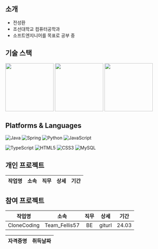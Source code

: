 ## 소개
- 전성환
- 조선대학교 컴퓨터공학과
- 소프트엔지니어를 목표로 공부 중 


## 기술 스택

<img src="https://github-readme-stats.vercel.app/api?username=areono&show_icons=true&theme=catppuccino" height="150">
<img src="https://github-readme-stats.vercel.app/api/top-langs/?username=areono&layout=compact" height="150">
<img src="http://mazassumnida.wtf/api/v2/generate_badge?boj=shjeon0126" height="150">

## Platforms & Languages

![Java](https://img.shields.io/badge/Java-007396.svg?&style=for-the-badge&logo=Java&logoColor=white)
![Spring](https://img.shields.io/badge/Spring-6DB33F.svg?&style=for-the-badge&logo=Spring&logoColor=white)
![Python](https://img.shields.io/badge/Python-3776AB.svg?&style=for-the-badge&logo=Python&logoColor=white)
![JavaScript](https://img.shields.io/badge/JavaScript-F7DF1E.svg?&style=for-the-badge&logo=JavaScript&logoColor=white)

![TypeScript](https://img.shields.io/badge/TypeScript-3178C6.svg?&style=for-the-badge&logo=TypeScript&logoColor=white)
![HTML5](https://img.shields.io/badge/HTML5-E34F26.svg?&style=for-the-badge&logo=HTML5&logoColor=white)
![CSS3](https://img.shields.io/badge/CSS3-1572B6.svg?&style=for-the-badge&logo=CSS3&logoColor=white)
![MySQL](https://img.shields.io/badge/MySQL-4479A1.svg?&style=for-the-badge&logo=MySQL&logoColor=white)

##  개인 프로젝트
| 작업명 | 소속 | 직무 | 상세 | 기간 |
|:-----:|:------:|:------:|:------:|:------:|

## 참여 프로젝트

| 작업명 | 소속 | 직무 | 상세 | 기간 |
|:-----:|:------:|:------:|:------:|:------:|
| CloneCoding | Team_Fellis57 | BE | giturl | 24.03 |

 
| 자격증명 | 취득날짜 |
|:----------:|:----------:|
